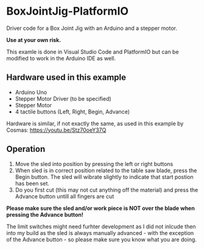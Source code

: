 # BoxJointJig-PlatformIO
Driver code for a Box Joint Jig with an Arduino and a stepper motor.

**Use at your own risk.** 

This examle is done in Visual Studio Code and PlatformIO but can be modified to work in the Arduino IDE as well.

## Hardware used in this example
* Arduino Uno
* Stepper Motor Driver (to be specified)
* Stepper Motor
* 4 tactile buttons (Left, Right, Begin, Advance)

Hardware is similar, if not exactly the same, as used in this example by Cosmas: https://youtu.be/Stz70oeY37Q

## Operation
1. Move the sled into position by pressing the left or right buttons
2. When sled is in correct position related to the table saw blade, press the Begin button. The sled will wibrate slightly to indicate that start postion has been set.
3. Do you first cut (this may not cut anything off the material) and press the Advance button untill all fingers are cut

**Please make sure the sled and/or work piece is NOT over the blade when pressing the Advance button!**

The limit switches might need furhter development as I did not inlcude then into my build as the sled is always manually advanced - with the exception of the Advance button - so please make sure you know what you are doing.
